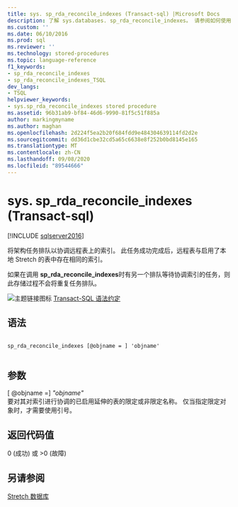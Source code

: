 ```yaml
---
title: sys. sp_rda_reconcile_indexes (Transact-sql) |Microsoft Docs
description: 了解 sys.databases. sp_rda_reconcile_indexes。 请参阅如何使用此 Transact-sql 存储过程将架构任务排队以便协调远程表上的索引。
ms.custom: ''
ms.date: 06/10/2016
ms.prod: sql
ms.reviewer: ''
ms.technology: stored-procedures
ms.topic: language-reference
f1_keywords:
- sp_rda_reconcile_indexes
- sp_rda_reconcile_indexes_TSQL
dev_langs:
- TSQL
helpviewer_keywords:
- sys.sp_rda_reconcile_indexes stored procedure
ms.assetid: 96b31ab9-bf84-46d6-9990-81f5c51f885a
author: markingmyname
ms.author: maghan
ms.openlocfilehash: 2d224f5ea2b20f684fdd9e484304639114fd2d2e
ms.sourcegitcommit: dd36d1cbe32cd5a65c6638e8f252b0bd8145e165
ms.translationtype: MT
ms.contentlocale: zh-CN
ms.lasthandoff: 09/08/2020
ms.locfileid: "89544666"
---
```

# <a name="syssp_rda_reconcile_indexes-transact-sql"></a>sys. sp_rda_reconcile_indexes (Transact-sql) 
[!INCLUDE [sqlserver2016](../../includes/applies-to-version/sqlserver2016.md)]

  将架构任务排队以协调远程表上的索引。 此任务成功完成后，远程表与启用了本地 Stretch 的表中存在相同的索引。  
  
 如果在调用 **sp_rda_reconcile_indexes**时有另一个排队等待协调索引的任务，则此存储过程不会将重复任务排队。  
  
 ![主题链接图标](../../database-engine/configure-windows/media/topic-link.gif "“主题链接”图标") [Transact-SQL 语法约定](../../t-sql/language-elements/transact-sql-syntax-conventions-transact-sql.md)  
  
## <a name="syntax"></a>语法  
  
```  
  
sp_rda_reconcile_indexes [@objname = ] 'objname'  
  
```  
  
## <a name="arguments"></a>参数  
 [ @objname =] *"objname"*  
 要对其对索引进行协调的已启用延伸的表的限定或非限定名称。 仅当指定限定对象时，才需要使用引号。  
  
## <a name="return-code-values"></a>返回代码值  
 0 (成功) 或 >0 (故障)   
  
## <a name="see-also"></a>另请参阅  
 [Stretch 数据库](../../sql-server/stretch-database/stretch-database.md)  
  
  
